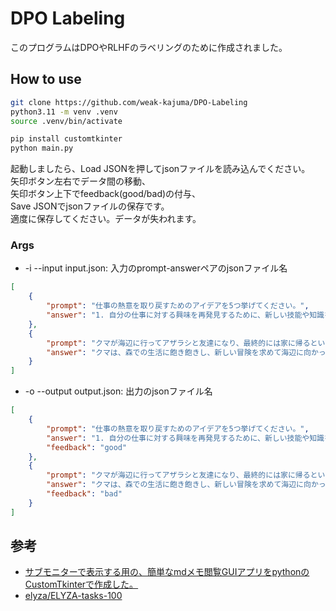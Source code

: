 # DPO Labeling
このプログラムはDPOやRLHFのラベリングのために作成されました。

## How to use
```sh
git clone https://github.com/weak-kajuma/DPO-Labeling
python3.11 -m venv .venv
source .venv/bin/activate

pip install customtkinter
python main.py
```
起動しましたら、Load JSONを押してjsonファイルを読み込んでください。  
矢印ボタン左右でデータ間の移動、  
矢印ボタン上下でfeedback\(good/bad\)の付与、  
Save JSONでjsonファイルの保存です。  
適度に保存してください。データが失われます。

### Args
- \-i \-\-input input.json: 入力のprompt-answerペアのjsonファイル名
```json:input.json
[
    {
        "prompt": "仕事の熱意を取り戻すためのアイデアを5つ挙げてください。",
        "answer": "1. 自分の仕事に対する興味を再発見するために、新しい技能や知識を学ぶこと。 2. カレッジやセミナーなどで講演を聴くことで、仕事に対する新しいアイデアや視点を得ること。 3. 仕事に対してストレスを感じている場合は、ストレスマネジメントのテクニックを学ぶこと。 4. 仕事以外の楽しいことをすることで、ストレスを発散すること。 5. 仕事に対して自己評価をすることで、自分がどのように進化しているのかを知ること。"
    },
    {
        "prompt": "クマが海辺に行ってアザラシと友達になり、最終的には家に帰るというプロットの短編小説を書いてください。",
        "answer": "クマは、森での生活に飽き飽きし、新しい冒険を求めて海辺に向かった。彼は海に興味があり、そこに住む生き物たちと出会いたかった。彼は旅をするために必要なものを準備し海辺へと向かった。 海辺に到着したクマは、アザラシたちと出会った。彼らはクマを受け入れてくれ、一緒に遊んだり、話をしたりするようになった。クマはアザラシたちとの楽しい時間を過ごし、彼らとの友情を育んでいった。 だが、クマは家族の元に帰らなければならなかった。彼はアザラシたちに別れを告げなければならなかった。しかし、彼は彼らとの楽しい時間を思い出し、彼らとの友情を大切にしたくて、家に帰ることができなかった。彼は葛藤しながらも、最終的にはアザラシたちに別れを告げ、家に帰った。だが、それでも彼はアザラシたちとの思い出を胸にして、永遠に忘れない。"
    }
]
```

- \-o \-\-output output.json: 出力のjsonファイル名
```json:input.json
[
    {
        "prompt": "仕事の熱意を取り戻すためのアイデアを5つ挙げてください。",
        "answer": "1. 自分の仕事に対する興味を再発見するために、新しい技能や知識を学ぶこと。 2. カレッジやセミナーなどで講演を聴くことで、仕事に対する新しいアイデアや視点を得ること。 3. 仕事に対してストレスを感じている場合は、ストレスマネジメントのテクニックを学ぶこと。 4. 仕事以外の楽しいことをすることで、ストレスを発散すること。 5. 仕事に対して自己評価をすることで、自分がどのように進化しているのかを知ること。",
        "feedback": "good"
    },
    {
        "prompt": "クマが海辺に行ってアザラシと友達になり、最終的には家に帰るというプロットの短編小説を書いてください。",
        "answer": "クマは、森での生活に飽き飽きし、新しい冒険を求めて海辺に向かった。彼は海に興味があり、そこに住む生き物たちと出会いたかった。彼は旅をするために必要なものを準備し海辺へと向かった。 海辺に到着したクマは、アザラシたちと出会った。彼らはクマを受け入れてくれ、一緒に遊んだり、話をしたりするようになった。クマはアザラシたちとの楽しい時間を過ごし、彼らとの友情を育んでいった。 だが、クマは家族の元に帰らなければならなかった。彼はアザラシたちに別れを告げなければならなかった。しかし、彼は彼らとの楽しい時間を思い出し、彼らとの友情を大切にしたくて、家に帰ることができなかった。彼は葛藤しながらも、最終的にはアザラシたちに別れを告げ、家に帰った。だが、それでも彼はアザラシたちとの思い出を胸にして、永遠に忘れない。",
        "feedback": "bad"
    }
]
```

## 参考
- [サブモニターで表示する用の、簡単なmdメモ閲覧GUIアプリをpythonのCustomTkinterで作成した。](https://qiita.com/RamuRaito/items/93fd7d8a060afc82b8bc)
- [elyza/ELYZA-tasks-100](https://huggingface.co/datasets/elyza/ELYZA-tasks-100?row=1)
